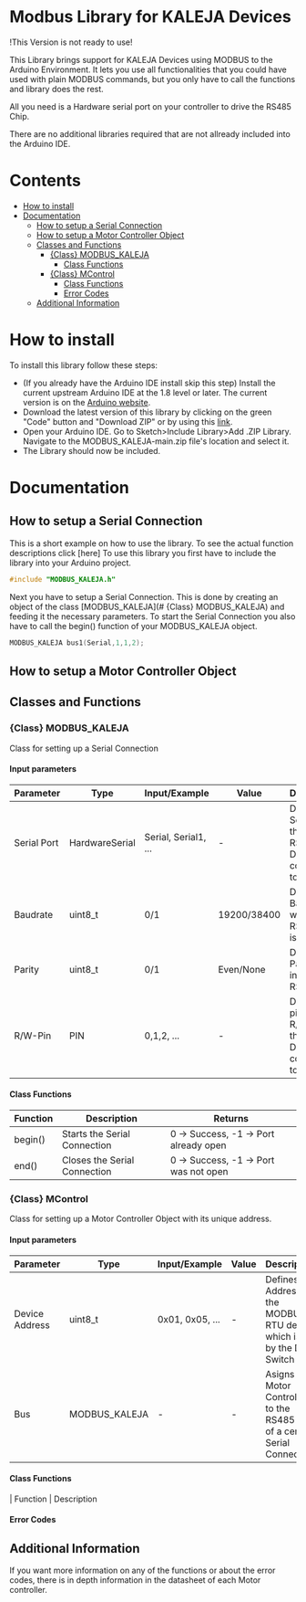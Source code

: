 # Modbus Library for KALEJA Devices

!This Version is not ready to use!

This Library brings support for KALEJA Devices using MODBUS to the Arduino Environment. It lets you use all functionalities that you could have used with plain MODBUS commands, but you only have to call the functions and library does the rest.

All you need is a Hardware serial port on your controller to drive the RS485 Chip.

There are no additional libraries required that are not allready included into the Arduino IDE.

# Contents

- [How to install](#How-to-install)
- [Documentation](#documentation)
	- [How to setup a Serial Connection](#how-to-setup-a-serial-connection)
	- [How to setup a Motor Controller Object](#how-to-setup-a-motor-controller-object)
	- [Classes and Functions](#classes-and-functions)
		- [{Class} MODBUS_KALEJA](#{class}-modbus_kaleja)
			- [Class Functions](#class-functions)
		- [{Class} MControl](#{class}-mcontrol)
			- [Class Functions](#class-functions)
			- [Error Codes](#error-codes)
	- [Additional Information](#additional-information)

# How to install

To install this library follow these steps:

- (If you already have the Arduino IDE install skip this step) Install the current upstream Arduino IDE at the 1.8 level or later. The current version is on the [Arduino website](https://www.arduino.cc/en/main/software).
- Download the latest version of this library by clicking on the green "Code" button and "Download ZIP" or by using this [link](https://github.com/Linzm99/MODBUS_KALEJA/archive/main.zip).
- Open your Arduino IDE. Go to Sketch>Include Library>Add .ZIP Library. Navigate to the MODBUS_KALEJA-main.zip file's location and select it.
- The Library should now be included.

# Documentation

## How to setup a Serial Connection

This is a short example on how to use the library. To see the actual function descriptions click [here]
To use this library you first have to include the library into your Arduino project.

```c
#include "MODBUS_KALEJA.h"
```

Next you have to setup a Serial Connection. This is done by creating an object of the class [MODBUS_KALEJA](# {Class} MODBUS_KALEJA) and feeding it the necessary parameters.
To start the Serial Connection you also have to call the begin() function of your MODBUS_KALEJA object.

```c
MODBUS_KALEJA bus1(Serial,1,1,2); 
```

## How to setup a Motor Controller Object


## Classes and Functions

### {Class} MODBUS_KALEJA

Class for setting up a Serial Connection

#### Input parameters

| Parameter | Type |Input/Example | Value | Description |
| --------- | ---- | ---- | ----- | ----------- |
| Serial Port | HardwareSerial | Serial, Serial1, ... | - | Defines the Serial port that the RS485 Driver is connected to |
| Baudrate | uint8_t | 0/1 | 19200/38400 | Defines the Baudrate at which the RS485 net is running |
| Parity | uint8_t | 0/1 | Even/None | Defines the Parity used in the RS485 net |
| R/W-Pin | PIN | 0,1,2, ... | - | Defines the pin that the R/W Pin of the RS485 Driver is connected to |

#### Class Functions

| Function | Description | Returns |
| -------- | ----------- | ------- |
| begin() | Starts the Serial Connection | 0 -> Success, -1 -> Port already open |
| end() | Closes the Serial Connection | 0 -> Success, -1 -> Port was not open |

### {Class} MControl

Class for setting up a Motor Controller Object with its unique address.

#### Input parameters

| Parameter | Type |Input/Example | Value | Description |
| --------- | ---- | ---- | ----- | ----------- |
| Device Address | uint8_t | 0x01, 0x05, ... | - | Defines the Address of the MODBUS RTU device which is set by the DIP Switch |
| Bus | MODBUS_KALEJA | - | - | Asigns the Motor Controllor to the RS485 Net of a certain Serial Connection |

#### Class Functions

| Function | Description

#### Error Codes

## Additional Information

If you want more information on any of the functions or about the error codes, there is in depth information in the datasheet of each Motor controller.